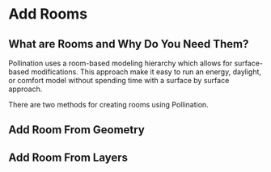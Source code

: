 # Add Rooms

## What are Rooms and Why Do You Need Them? 

Pollination uses a room-based modeling hierarchy which allows for surface-based modifications. This approach make it easy to run an energy, daylight, or comfort model without spending time with a surface by surface approach. 

There are two methods for creating rooms using Pollination. 

##  Add Room From Geometry



## Add Room From Layers





